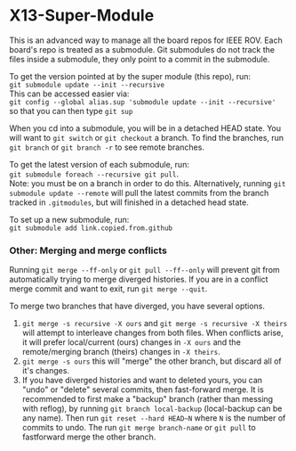 # X13-Super-Module

This is an advanced way to manage all the board repos for IEEE ROV. 
Each board's repo is treated as a submodule. 
Git submodules do not track the files inside a submodule, they only point to a commit in the submodule.

To get the version pointed at by the super module (this repo), run:  
`git submodule update --init --recursive`  
This can be accessed easier via:  
`git config --global alias.sup 'submodule update --init --recursive'`  
so that you can then type `git sup`

When you cd into a submodule, you will be in a detached HEAD state. You will want to
`git switch` or `git checkout` a branch. To find the branches, run `git branch` or
`git branch -r` to see remote branches.

		
To get the latest version of each submodule, run:  
`git submodule foreach --recursive git pull`.  
Note: you must be on a branch in order to do this.
Alternatively, running `git submodule update --remote` will pull the latest
commits from the branch tracked in `.gitmodules`, but will finished in a detached head state.

To set up a new submodule, run:  
`git submodule add link.copied.from.github`  


### Other: Merging and merge conflicts
Running `git merge --ff-only` or `git pull --ff--only` will prevent git from automatically trying to merge
diverged histories. If you are in a conflict merge commit and want to exit, run `git merge --quit`.  

To merge two branches that have diverged, you have several options. 
1. `git merge -s recursive -X ours` and `git merge -s recursive -X theirs` will attempt to interleave
changes from both files. When conflicts arise, it will prefer local/current (ours) changes in 
`-X ours` and the remote/merging branch (theirs) changes in `-X theirs`.
2. `git merge -s ours` this will "merge" the other branch, but discard all of it's changes.
3. If you have diverged histories and want to deleted yours, you can "undo" or "delete" several commits,
then fast-forward merge. It is recommended to first make a "backup" branch (rather than messing with reflog), 
by running `git branch local-backup` (local-backup can be any name). Then run `git reset --hard HEAD~N` where
`N` is the number of commits to undo. The run `git merge branch-name` or `git pull` to fastforward merge the
other branch.
